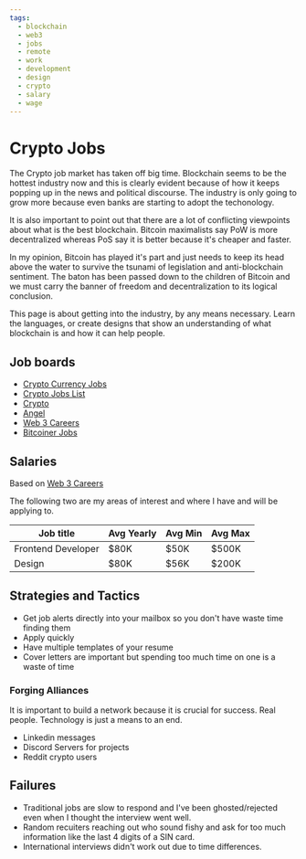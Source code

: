 ```yaml
---
tags:
  - blockchain
  - web3
  - jobs
  - remote
  - work
  - development
  - design
  - crypto
  - salary
  - wage
---
```


# Crypto Jobs
The Crypto job market has taken off big time.  Blockchain seems to be the hottest industry now and this is clearly evident because of how it keeps popping up in the news and political discourse.  The industry is only going to grow more because even banks are starting to adopt the techonology.  

It is also important to point out that there are a lot of conflicting viewpoints about what is the best blockchain.  Bitcoin maximalists say PoW is more decentralized whereas PoS say it is better because it's cheaper and faster.  

In my opinion, Bitcoin has played it's part and just needs to keep its head above the water to survive the tsunami of legislation and anti-blockchain sentiment.  The baton has been passed down to the children of Bitcoin and we must carry the banner of freedom and decentralization to its logical conclusion.

This page is about getting into the industry, by any means necessary.  Learn the languages, or create designs that show an understanding of what blockchain is and how it can help people. 

## Job boards

- [Crypto Currency Jobs](https://cryptocurrencyjobs.co)
- [Crypto Jobs List](https://cryptojobslist.com)
- [Crypto](https://crypto.jobs)
- [Angel](https://angel.co/)
- [Web 3 Careers](https://web3.career/)
- [Bitcoiner Jobs](https://bitcoinerjobs.com/)

## Salaries
Based on [Web 3 Careers](https://web3.career/web3-salaries)

The following two are my areas of interest and where I have and will be applying to.

| Job title | Avg Yearly | Avg Min | Avg Max |
| --- | --- | --- | --- |
| Frontend Developer | $80K | $50K | $500K |
| Design | $80K | $56K | $200K |

## Strategies and Tactics
- Get job alerts directly into your mailbox so you don't have waste time finding them
- Apply quickly
- Have multiple templates of your resume
- Cover letters are important but spending too much time on one is a waste of time

### Forging Alliances

It is important to build a network because it is crucial for success.  Real people.  Technology is just a means to an end.  

- Linkedin messages
- Discord Servers for projects
- Reddit crypto users

## Failures

- Traditional jobs are slow to respond and I've been ghosted/rejected even when I thought the interview went well. 
- Random recuiters reaching out who sound fishy and ask for too much information like the last 4 digits of a SIN card. 
- International interviews didn't work out due to time differences. 
